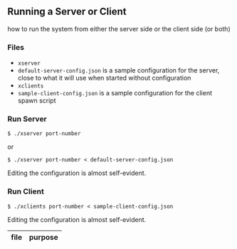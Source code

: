 ## Running a Server or Client 

how to run the system from either the server side or the client side (or both) 

### Files

- `xserver` 
- `default-server-config.json` is a sample configuration for the server, close to what it will use when started without configuration 
- `xclients`
- `sample-client-config.json` is a sample configuration for the client spawn script 

### Run Server

```
$ ./xserver port-number
```

or

```
$ ./xserver port-number < default-server-config.json
```

Editing the configuration is almost self-evident. 


### Run Client

```
$ ./xclients port-number < sample-client-config.json
```

Editing the configuration is almost self-evident. 

| file | purpose |
|--------------------- | ------- |
